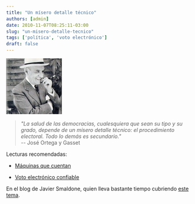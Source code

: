 ```yaml
---
title: "Un mísero detalle técnico"
authors: [admin]
date: 2010-11-07T08:25:11-03:00
slug: "un-misero-detalle-tecnico"
tags: ['política', 'voto electrónico']
draft: false
---
```

 
![](JoseOrtegayGasset-150x150.jpg)

> *"La salud de las democracias, cualesquiera que sean su tipo y su
> grado, depende de un mísero detalle técnico: el procedimiento
> electoral. Todo lo demás es secundario."*\
> -- José Ortega y Gasset

Lecturas recomendadas:
 
- [Máquinas que cuentan](http://blog.smaldone.com.ar/2010/09/03/maquinas-que-cuentan-por-lawrence-lessig/)

- [Voto electrónico confiable](http://blog.smaldone.com.ar/2010/08/25/voto-electronico-confiable/)

En el blog de Javier Smaldone, quien lleva bastante tiempo cubriendo
[este tema](http://blog.smaldone.com.ar/category/politica/e-voto/).
